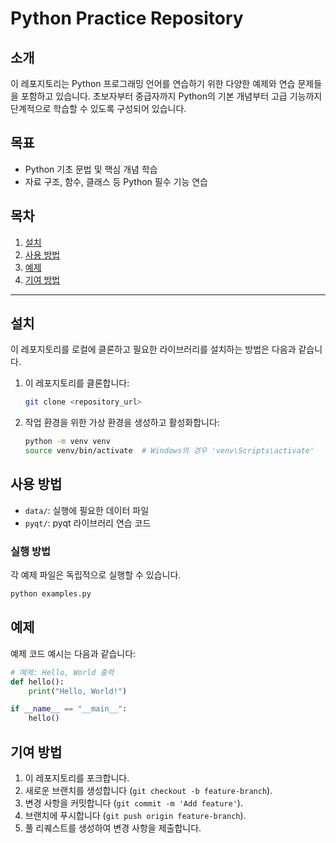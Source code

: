 
# Python Practice Repository

## 소개
이 레포지토리는 Python 프로그래밍 언어를 연습하기 위한 다양한 예제와 연습 문제들을 포함하고 있습니다. 초보자부터 중급자까지 Python의 기본 개념부터 고급 기능까지 단계적으로 학습할 수 있도록 구성되어 있습니다.

## 목표
- Python 기초 문법 및 핵심 개념 학습
- 자료 구조, 함수, 클래스 등 Python 필수 기능 연습

## 목차
1. [설치](#설치)
2. [사용 방법](#사용-방법)
3. [예제](#예제)
4. [기여 방법](#기여-방법)

---

## 설치
이 레포지토리를 로컬에 클론하고 필요한 라이브러리를 설치하는 방법은 다음과 같습니다.

1. 이 레포지토리를 클론합니다:
    ```bash
    git clone <repository_url>
    ```
   
2. 작업 환경을 위한 가상 환경을 생성하고 활성화합니다:
    ```bash
    python -m venv venv
    source venv/bin/activate  # Windows의 경우 'venv\Scripts\activate'
    ```

## 사용 방법
- `data/`: 실행에 필요한 데이터 파일
- `pyqt/`: pyqt 라이브러리 연습 코드

### 실행 방법
각 예제 파일은 독립적으로 실행할 수 있습니다.
```bash
python examples.py
```

## 예제
예제 코드 예시는 다음과 같습니다:
```python
# 예제: Hello, World 출력
def hello():
    print("Hello, World!")

if __name__ == "__main__":
    hello()
```

## 기여 방법
1. 이 레포지토리를 포크합니다.
2. 새로운 브랜치를 생성합니다 (`git checkout -b feature-branch`).
3. 변경 사항을 커밋합니다 (`git commit -m 'Add feature'`).
4. 브랜치에 푸시합니다 (`git push origin feature-branch`).
5. 풀 리퀘스트를 생성하여 변경 사항을 제출합니다.
